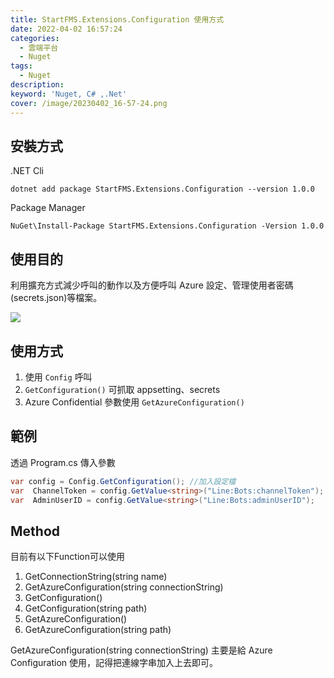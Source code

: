 ```yaml
---
title: StartFMS.Extensions.Configuration 使用方式
date: 2022-04-02 16:57:24
categories: 
  - 雲端平台
  - Nuget
tags: 
  - Nuget
description:
keyword: 'Nuget, C# ,.Net'
cover: /image/20230402_16-57-24.png
---
```

## 安裝方式
.NET Cli
```cli
dotnet add package StartFMS.Extensions.Configuration --version 1.0.0
```

Package Manager
```cli
NuGet\Install-Package StartFMS.Extensions.Configuration -Version 1.0.0
```

## 使用目的
利用擴充方式減少呼叫的動作以及方便呼叫 Azure 設定、管理使用者密碼(secrets.json)等檔案。

![](/image/20230405_11-36-23.png)

## 使用方式
1. 使用 ```Config``` 呼叫
2. ```GetConfiguration()``` 可抓取 appsetting、secrets
3. Azure Confidential 參數使用 ```GetAzureConfiguration()```

## 範例
透過 Program.cs 傳入參數 
```cs
var config = Config.GetConfiguration(); //加入設定檔
var  ChannelToken = config.GetValue<string>("Line:Bots:channelToken");
var  AdminUserID = config.GetValue<string>("Line:Bots:adminUserID");
```

## Method
目前有以下Function可以使用
1. GetConnectionString(string name)
2. GetAzureConfiguration(string connectionString)
3. GetConfiguration()
4. GetConfiguration(string path)
5. GetAzureConfiguration<T>()
6. GetAzureConfiguration<T>(string path)

GetAzureConfiguration(string connectionString) 主要是給 Azure Configuration 使用，記得把連線字串加入上去即可。

